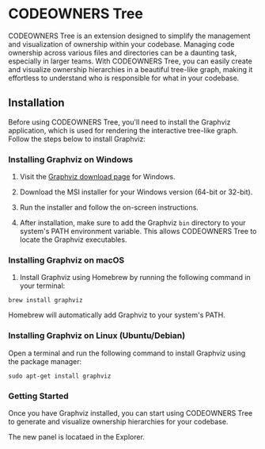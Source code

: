 # CODEOWNERS Tree

CODEOWNERS Tree is an extension designed to simplify the management and visualization of ownership within your codebase. Managing code ownership across various files and directories can be a daunting task, especially in larger teams. With CODEOWNERS Tree, you can easily create and visualize ownership hierarchies in a beautiful tree-like graph, making it effortless to understand who is responsible for what in your codebase.

## Installation

Before using CODEOWNERS Tree, you'll need to install the Graphviz application, which is used for rendering the interactive tree-like graph. Follow the steps below to install Graphviz:

### Installing Graphviz on Windows

1. Visit the [Graphviz download page](https://graphviz.gitlab.io/download/) for Windows.

2. Download the MSI installer for your Windows version (64-bit or 32-bit).

3. Run the installer and follow the on-screen instructions.

4. After installation, make sure to add the Graphviz `bin` directory to your system's PATH environment variable. This allows CODEOWNERS Tree to locate the Graphviz executables.

### Installing Graphviz on macOS

1. Install Graphviz using Homebrew by running the following command in your terminal:

```shell
brew install graphviz
```
Homebrew will automatically add Graphviz to your system's PATH.

### Installing Graphviz on Linux (Ubuntu/Debian)
Open a terminal and run the following command to install Graphviz using the package manager:

```shell
sudo apt-get install graphviz
```

### Getting Started
Once you have Graphviz installed, you can start using CODEOWNERS Tree to generate and visualize ownership hierarchies for your codebase.

The new panel is locataed in the Explorer.